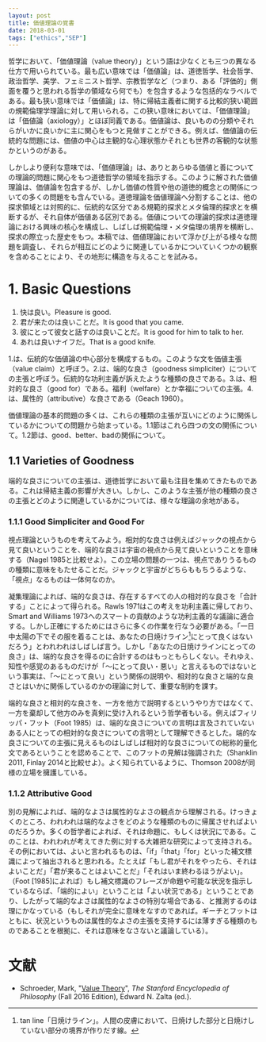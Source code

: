 ```yaml
---
layout: post
title: 価値理論の覚書
date: 2018-03-01
tags: ["ethics","SEP"]
---
```


哲学において、「価値理論（value theory）」という語は少なくとも三つの異なる仕方で用いられている。最も広い意味では「価値論」は、道徳哲学、社会哲学、政治哲学、美学、フェミニスト哲学、宗教哲学など（つまり、ある「評価的」側面を覆うと思われる哲学の領域なら何でも）を包含するような包括的なラベルである。最も狭い意味では「価値論」は、特に帰結主義者に関する比較的狭い範囲の規範倫理学理論に対して用いられる。この狭い意味においては、「価値理論」は「価値論（axiology）」とほぼ同義である。価値論は、良いものの分類やそれらがいかに良いかに主に関心をもつと見做すことができる。例えば、価値論の伝統的な問題には、価値の中心は主観的な心理状態かそれとも世界の客観的な状態かというのがある。

しかしより便利な意味では、「価値理論」は、ありとあらゆる価値と善についての理論的問題に関心をもつ道徳哲学の領域を指示する。このように解された価値理論は、価値論を包含するが、しかし価値の性質や他の道徳的概念との関係についての多くの問題をも含んでいる。道徳理論を価値理論へ分割することは、他の探求領域とは対照的に、伝統的な区分である規範的探求とメタ倫理的探求とを横断するが、それ自体が価値ある区別である。価値についての理論的探求は道徳理論における興味の核心を構成し、しばしば規範倫理・メタ倫理の境界を横断し、探求の際立った歴史をもつ。本稿では、価値理論において浮かび上がる様々な問題を調査し、それらが相互にどのように関連しているかについていくつかの観察を含めることにより、その地形に構造を与えることを試みる。

# 1. Basic Questions
1. 快は良い。Pleasure is good.
2. 君が来たのは良いことだ。It is good that you came.
3. 彼にとって彼女と話すのは良いことだ。It is good for him to talk to her.
4. あれは良いナイフだ。That is a good knife.

1.は、伝統的な価値論の中心部分を構成するもの。このような文を価値主張（value claim）と呼ぼう。2.は、端的な良さ（goodness simpliciter）についての主張と呼ぼう。伝統的な功利主義が訴えたような種類の良さである。3.は、相対的な良さ（good for）である。福利（welfare）とか幸福についての主張。4.は、属性的（attributive）な良さである（Geach 1960）。

価値理論の基本的問題の多くは、これらの種類の主張が互いにどのように関係しているかについての問題から始まっている。1.1節はこれら四つの文の関係について。1.2節は、good、better、badの関係について。

## 1.1 Varieties of Goodness
端的な良さについての主張は、道徳哲学において最も注目を集めてきたものである。これは帰結主義の影響が大きい。しかし、このような主張が他の種類の良さの主張とどのように関連しているかについては、様々な理論の余地がある。

### 1.1.1 Good Simpliciter and Good For
視点理論というものを考えてみよう。相対的な良さは例えばジャックの視点から見て良いということを、端的な良さは宇宙の視点から見て良いということを意味する（Nagel 1985と比較せよ）。この立場の問題の一つは、視点でありうるものの種類に意味をもたせることだ。ジャックと宇宙がどちらももちうるような、「視点」なるものは一体何なのか。

凝集理論によれば、端的な良さは、存在するすべての人の相対的な良さを「合計する」ことによって得られる。Rawls 1971はこの考えを功利主義に帰しており、Smart and Williams 1973へのスマートの貢献のような功利主義的な議論に適合する。しかし正確にするためにはさらに多くの作業を行なう必要がある。「一日中太陽の下でその服を着ることは、あなたの日焼けライン[^hiyake]にとって良くはないだろう」とわれわれはしばしば言う。しかし「あなたの日焼けラインにとっての良さ」は、端的な良さを得るのに合計するのはもっともらしくない。それゆえ、知性や感覚のあるものだけが「〜にとって良い・悪い」と言えるものではないという事実は、「〜にとって良い」という関係の説明や、相対的な良さと端的な良さとはいかに関係しているのかの理論に対して、重要な制約を課す。

[^hiyake]: tan line「日焼けライン」。人間の皮膚において、日焼けした部分と日焼けしていない部分の境界が作りだす線。

端的な良さと相対的な良さを、一方を他方で説明するというやり方ではなくて、一方を棄却して他方のみを真剣に受け入れるという哲学者もいる。例えばフィリッパ・フット（Foot 1985）は、端的な良さについての言明は言及されていないある人にとっての相対的な良さについての言明として理解できるとした。端的な良さについての主張に見えるものはしばしば相対的な良さについての総称的量化文であるということを認めることで、このフットの見解は強調された（Shanklin 2011, Finlay 2014と比較せよ）。よく知られているように、Thomson 2008が同様の立場を擁護している。

### 1.1.2 Attributive Good
別の見解によれば、端的なよさは属性的なよさの観点から理解される。けっきょくのところ、われわれは端的なよさをどのような種類のものに帰属させればよいのだろうか。多くの哲学者によれば、それは命題に、もしくは状況にである。このことは、われわれが考えてきた例に対する大雑把な研究によって支持される。その例においては、よいと言われるものは、「if」「that」「for」といった補文標識によって抽出されると思われる。たとえば「もし君がそれをやったら、それはよいことだ」「君が来ることはよいことだ」「それはいま終わるほうがよい」。（Foot [1985]によれば）もし補文標識のフレーズが命題や可能な状況を指示しているならば、「端的によい」ということは「よい状況である」ということであり、したがって端的なよさは属性的なよさの特別な場合である、と推測するのは理にかなっている（もしそれが完全に意味をなすのであれば。ギーチとフットはともに、状況というものは属性的なよさの主張を支持するには薄すぎる種類のものであることを根拠に、それは意味をなさないと議論している）。

# 文献
- Schroeder, Mark, "[Value Theory](https://plato.stanford.edu/archives/fall2016/entries/value-theory/)", *The Stanford Encyclopedia of Philosophy* (Fall 2016 Edition), Edward N. Zalta (ed.).
